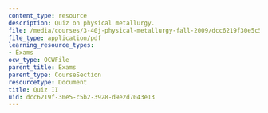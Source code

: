 ```yaml
---
content_type: resource
description: Quiz on physical metallurgy.
file: /media/courses/3-40j-physical-metallurgy-fall-2009/dcc6219f30e5c5b23928d9e2d7043e13_MIT3_40JF09_quiz2_08.pdf
file_type: application/pdf
learning_resource_types:
- Exams
ocw_type: OCWFile
parent_title: Exams
parent_type: CourseSection
resourcetype: Document
title: Quiz II
uid: dcc6219f-30e5-c5b2-3928-d9e2d7043e13
---
```

